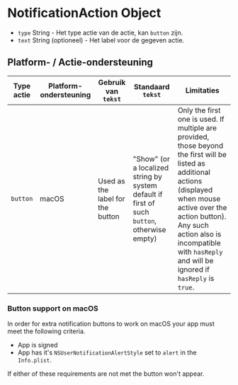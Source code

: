 # NotificationAction Object

* `type` String - Het type actie van de actie, kan `button` zijn.
* `text` String (optioneel) - Het label voor de gegeven actie.

## Platform- / Actie-ondersteuning

| Type actie | Platform-ondersteuning | Gebruik van `tekst`              | Standaard `tekst`                                                                           | Limitaties                                                                                                                                                                                                                                                                |
| ---------- | ---------------------- | -------------------------------- | ------------------------------------------------------------------------------------------- | ------------------------------------------------------------------------------------------------------------------------------------------------------------------------------------------------------------------------------------------------------------------------- |
| `button`   | macOS                  | Used as the label for the button | "Show" (or a localized string by system default if first of such `button`, otherwise empty) | Only the first one is used. If multiple are provided, those beyond the first will be listed as additional actions (displayed when mouse active over the action button). Any such action also is incompatible with `hasReply` and will be ignored if `hasReply` is `true`. |

### Button support on macOS

In order for extra notification buttons to work on macOS your app must meet the following criteria.

* App is signed
* App has it's `NSUserNotificationAlertStyle` set to `alert` in the `Info.plist`.

If either of these requirements are not met the button won't appear.